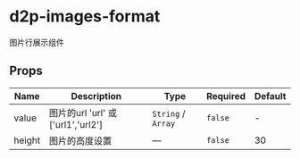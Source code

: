 # d2p-images-format

图片行展示组件

## Props

<!-- @vuese:d2p-images-format:props:start -->
|Name|Description|Type|Required|Default|
|---|---|---|---|---|
|value|图片的url 'url' 或 ['url1','url2']|`String` /  `Array`|`false`|-|
|height|图片的高度设置|—|`false`|30|

<!-- @vuese:d2p-images-format:props:end -->


